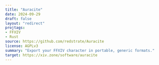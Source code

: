 ```yaml
---
title: "Auracite"
date: 2024-09-29
draft: false
layout: "redirect"
projtags:
- FFXIV
- Rust
source: https://github.com/redstrate/Auracite
license: AGPLv3
summary: "Export your FFXIV character in portable, generic formats."
target: https://xiv.zone/software/auracite
---
```

